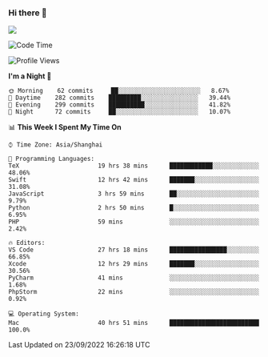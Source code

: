 ### Hi there 👋

<!--
**JJAYCHEN1e/jjaychen1e** is a ✨ _special_ ✨ repository because its `README.md` (this file) appears on your GitHub profile.

Here are some ideas to get you started:

- 🔭 I’m currently working on ...
- 🌱 I’m currently learning ...
- 👯 I’m looking to collaborate on ...
- 🤔 I’m looking for help with ...
- 💬 Ask me about ...
- 📫 How to reach me: ...
- 😄 Pronouns: ...
- ⚡ Fun fact: ...
-->

[![](https://github-readme-stats.vercel.app/api?username=jjaychen1e&show_icons=true)](https://github.com/jjaychen1e/github-readme-stats?count_private=true)

<!--START_SECTION:waka-->
![Code Time](http://img.shields.io/badge/Code%20Time-309%20hrs%2012%20mins-blue)

![Profile Views](http://img.shields.io/badge/Profile%20Views-3-blue)

**I'm a Night 🦉** 

```text
🌞 Morning    62 commits     ██░░░░░░░░░░░░░░░░░░░░░░░   8.67% 
🌆 Daytime    282 commits    █████████░░░░░░░░░░░░░░░░   39.44% 
🌃 Evening    299 commits    ██████████░░░░░░░░░░░░░░░   41.82% 
🌙 Night      72 commits     ██░░░░░░░░░░░░░░░░░░░░░░░   10.07%

```


📊 **This Week I Spent My Time On** 

```text
⌚︎ Time Zone: Asia/Shanghai

💬 Programming Languages: 
TeX                      19 hrs 38 mins      ████████████░░░░░░░░░░░░░   48.06% 
Swift                    12 hrs 42 mins      ███████░░░░░░░░░░░░░░░░░░   31.08% 
JavaScript               3 hrs 59 mins       ██░░░░░░░░░░░░░░░░░░░░░░░   9.79% 
Python                   2 hrs 50 mins       █░░░░░░░░░░░░░░░░░░░░░░░░   6.95% 
PHP                      59 mins             ░░░░░░░░░░░░░░░░░░░░░░░░░   2.42%

🔥 Editors: 
VS Code                  27 hrs 18 mins      ████████████████░░░░░░░░░   66.85% 
Xcode                    12 hrs 29 mins      ███████░░░░░░░░░░░░░░░░░░   30.56% 
PyCharm                  41 mins             ░░░░░░░░░░░░░░░░░░░░░░░░░   1.68% 
PhpStorm                 22 mins             ░░░░░░░░░░░░░░░░░░░░░░░░░   0.92%

💻 Operating System: 
Mac                      40 hrs 51 mins      █████████████████████████   100.0%

```


 Last Updated on 23/09/2022 16:26:18 UTC
<!--END_SECTION:waka-->
